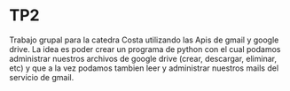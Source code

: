 # TP2
Trabajo grupal para la catedra Costa utilizando las Apis de gmail y google drive.
La idea es poder crear un programa de python con el cual podamos administrar nuestros archivos de google drive (crear, descargar, eliminar, etc) y que a la vez podamos tambien leer y administrar nuestros mails del servicio de gmail.
